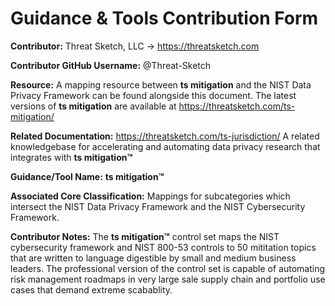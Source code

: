 # Guidance & Tools Contribution Form

**Contributor:** Threat Sketch, LLC -> https://threatsketch.com

**Contributor GitHub Username:** @Threat-Sketch

**Resource:** A mapping resource between **ts mitigation** and the NIST Data Privacy Framework can be found alongside this document. The latest versions of **ts mitigation** are available at https://threatsketch.com/ts-mitigation/ 

**Related Documentation:** https://threatsketch.com/ts-jurisdiction/ A related knowledgebase for accelerating and automating data privacy research that integrates with **ts mitigation™**

**Guidance/Tool Name:** **ts mitigation™**

**Associated Core Classification:** Mappings for subcategories which intersect the NIST Data Privacy Framework and the NIST Cybersecurity Framework.

**Contributor Notes:** The **ts mitigation™** control set maps the NIST cybersecurity framework and  NIST 800-53 controls to 50 mititation topics that are written to language digestible by small and medium business leaders.  The professional version of the control set is capable of automating risk management roadmaps in very large sale supply chain and portfolio use cases that demand extreme scabablity.
